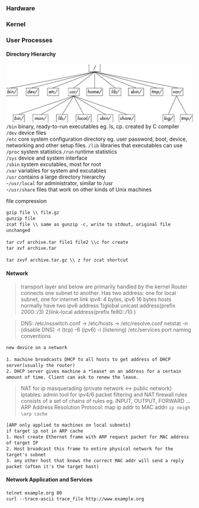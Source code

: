 
### Hardware  

### Kernel 



### User Processes 

#### Directory Hierarchy 
![](git/directory-hierarchy.png)
`/bin` binary, ready-to-run executables eg. ls, cp. created by C compiler  
`/dev` device files  
`/etc` core system configuration directory eg. user password, boot, device, networking and other setup files.
`/lib` libraries that executables can use  
`/proc`  system statistics 
`/run` runtime statistics  
`/sys`  device and system interface  
`/sbin` system excutables, most for root  
`/var` variables for system and excutables  
`/usr` contains a large directory hierarchy   
-`/usr/local` for administrator, similar to /usr  
-`/usr/share` files that work on other kinds of Unix machines


file compression
```
gzip file \\ file.gz
gunzip file 
zcat file \\ same as gunzip -c, write to stdout, original file unchanged

tar cvf archive.tar file1 file2 \\c for create
tar xvf archive.tar

tar zxvf archive.tar.gz \\ z for zcat shortcut 

```

#### Network 

> transport layer and below are primarily handled by the kernel
> Router connects one subnet to another. Has two address: one for local subnet, one for internet link
> ipv4: 4 bytes, ipv6 16 bytes
> hosts normally have two ipv6 address 1)global unicast address(prefix 2000::/3) 2)link-local address(prefix fe80::/10 )

>DNS: /etc/nsswitch.conf -> /etc/hosts -> /etc/resolve.conf
> netstat -n (disable DNS) -t (tcp) -6 (ipv6) -l (listening)
> /etc/services port naming conventions

```
new device on a network 

1. machine broadcasts DHCP to all hosts to get address of DHCP server(usually the router)
2. DHCP server gives machine a *lease* on an address for a certain amount of time. Client can ask to renew the lease.

```
> NAT for ip masquerading (private network <-> public network)
> iptables: admin tool for ipv4/6 packet filtering and NAT
> firewall rules consists of a set of chains of rules eg. INPUT, OUTPUT, FORWARD ...
> ARP Address Resolution Protocol: map ip addr to MAC addri `ip neigh \arp cache`

```
[ARP only applied to machines on local subnets]
if target ip not in ARP cache 
1. Host create Ethernet frame with ARP request packet for MAC address of target IP
2. Host broadcast this frame to entire physical network for the target's subnet 
3. any other host that knows the correct MAC addr will send a reply packet (often it's the target host)

```

#### Network Application and Services

```
telnet example.org 80
curl --trace-ascii trace_file http://www.example.org
```


